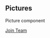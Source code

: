 ## Pictures

Picture component

[Join Team](https://github.com/orgs/listingslab-software/teams/software-engineering)
